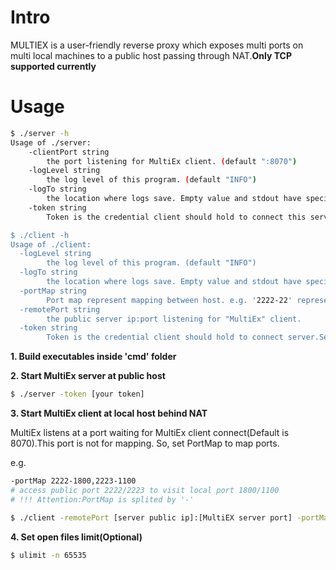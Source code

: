 # Intro
MULTIEX is a user-friendly reverse proxy which exposes multi ports on multi local machines to a public host passing through NAT.**Only TCP supported currently**
# Usage
```bash
$ ./server -h    
Usage of ./server:
    -clientPort string
      	the port listening for MultiEx client. (default ":8070")
    -logLevel string
      	the log level of this program. (default "INFO")
    -logTo string
      	the location where logs save. Empty value and stdout have special meaning (default "stdout")
    -token string
      	Token is the credential client should hold to connect this server.Server doesn't have token default.

$ ./client -h                          
Usage of ./client:
  -logLevel string
    	the log level of this program. (default "INFO")
  -logTo string
    	the location where logs save. Empty value and stdout have special meaning (default "stdout")
  -portMap string
    	Port map represent mapping between host. e.g. '2222-22' represents expose local port 22 at public port 2222. Multi mapping split by comma. (default "2222-22")
  -remotePort string
    	the public server ip:port listening for "MultiEx" client.
  -token string
    	Token is the credential client should hold to connect server.Server doesn't have token default.

```

**1. Build executables inside 'cmd' folder**

**2. Start MultiEx server at public host**

```bash
$ ./server -token [your token]
```
**3. Start MultiEx client at local host behind NAT**

MultiEx listens at a port waiting for MultiEx client connect(Default is 8070).This port is not for mapping. So, set PortMap to map ports.

e.g.   
```bash
-portMap 2222-1800,2223-1100  
# access public port 2222/2223 to visit local port 1800/1100
# !!! Attention:PortMap is splited by '-'
```
```bash
$ ./client -remotePort [server public ip]:[MultiEX server port] -portMap 2222-1800,2223-1100 -token [your token]
```

**4. Set open files limit(Optional)**

```bash
$ ulimit -n 65535
```

